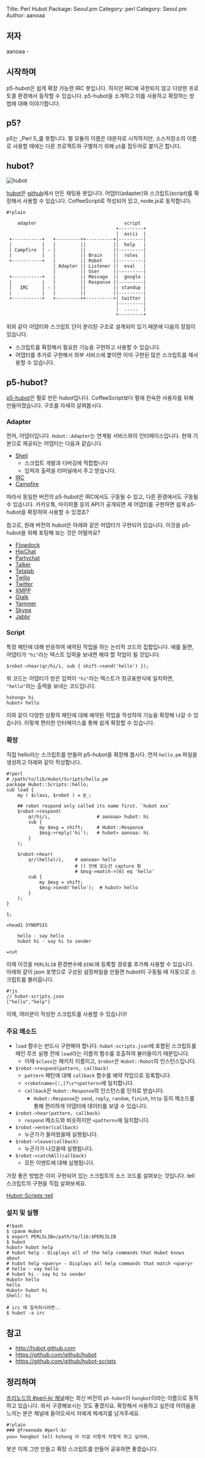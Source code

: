 Title: Perl Hubot
Package: Seoul.pm
Category: perl
Category: Seoul.pm
Author: aanoaa

## 저자 #

aanoaa -

## 시작하며 ##

p5-hubot은 쉽게 확장 가능한 IRC 봇입니다.
하지만 IRC에 국한되지 않고 다양한 프로토콜 환경에서 동작할 수 있습니다.
p5-hubot을 소개하고 이를 사용하고 확장하는 방법에 대해 이야기합니다.

## p5? ##

p5는 _Perl 5_를 뜻합니다. 펄 모듈의 이름은 대문자로
시작하지만, 소스저장소의 이름로 사용할 때에는 다른 프로젝트와 구별하기
위해 `p5`를 접두어로 붙이곤 합니다.

## hubot? ##

![hubot](http://octodex.github.com/images/hubot.jpg)

[hubot](http://hubot.github.com/)은 [github](https://github.com/)에서
만든 채팅용 봇입니다. 어댑터(adapter)와 스크립트(script)를 확장해서 사용할 수
있습니다. CoffeeScript로 작성되어 있고, node.js로 동작합니다.

    #!plain
    
        adapter                                script
                                            +---------+
                                            |  ascii  |
     +-----------+   +---------++----------+|---------|
     |           |   |         ||          ||  help   |
     | Campfire  | - |         ||          ||---------|
     |           |   |         || Brain    ||  roles  |
     +-----------+   |         || Robot    ||---------|
                     | Adapter || Listener ||  eval   |
                     |         || User     ||---------|
     +-----------+   |         || Message  ||  google |
     |           |   |         || Response ||---------|
     |   IRC     | - |         ||          || standup |
     |           |   |         ||          ||---------|
     +-----------+   +---------++----------+| twitter |
                                            |---------|
                                            |  .....  |
                                            +---------+

위와 같이 어댑터와 스크립트 단이 분리된
구조로 설계되어 있기 때문에 다음의 장점이 있습니다.

- 스크립트를 확장해서 필요한 기능을 구현하고 사용할 수 있습니다.
- 어댑터를 추가로 구현해서 외부 서비스에 붙이면 이미 구현된 많은
  스크립트를 재사용할 수 있습니다.


## p5-hubot? ##

[p5-hubot](http://search.cpan.org/~aanoaa/Hubot-0.0.7/lib/Hubot.pm)은 펄로 만든
hubot입니다.
CoffeeScript보다 펄에 친숙한 사용자를 위해 만들어졌습니다.
구조를 자세히 살펴봅시다.

### Adapter ###

먼저, 어댑터입니다. `Hubot::Adapter`는 연계될 서비스와의 인터페이스입니다.
현재 기본으로 제공되는 어댑터는 다음과 같습니다.

- [Shell](http://search.cpan.org/~aanoaa/Hubot-0.0.9/lib/Hubot/Adapter/Shell.pm)
  - 스크립트 개발과 디버깅에 적합합니다
  - 입력과 출력을 터미널에서 주고 받습니다.
- [IRC](http://search.cpan.org/~aanoaa/Hubot-0.0.9/lib/Hubot/Adapter/Irc.pm)
- [Campfire](http://search.cpan.org/~aanoaa/Hubot-0.0.9/lib/Hubot/Adapter/Campfire.pm)

따라서 동일한 버전의 p5-hubot은 IRC에서도 구동될 수 있고, 다른 환경에서도 구동될 수 있습니다.
카카오톡, 마이피플 등의 API가 공개되면 새 어댑터를 구현하면 쉽게 p5-hubot을 확장하여 사용할 수 있겠죠?

참고로, 원래 버전의 hubot은 아래와 같은 어댑터가 구현되어 있습니다.
이것을 p5-hubot을 위해 포팅해 보는 것은 어떨까요?

- [Flowdock](https://github.com/github/hubot/wiki/Adapter:-Flowdock)
- [HipChat](https://github.com/github/hubot/wiki/Adapter:-HipChat)
- [Partychat](https://github.com/github/hubot/wiki/Adapter:-Partychat)
- [Talker](https://github.com/github/hubot/wiki/Adapter:-Talkerapp)
- [Tetalab](https://github.com/github/hubot/wiki/Adapter:-Tetalab)
- [Twilio](https://github.com/github/hubot/wiki/Adapter:-Twilio)
- [Twitter](https://github.com/github/hubot/wiki/Adapter:-Twitter)
- [XMPP](https://github.com/github/hubot/wiki/Adapter:-XMPP)
- [Gtalk](https://github.com/github/hubot/wiki/Adapter:-Gtalk)
- [Yammer](https://github.com/github/hubot/wiki/Adapter:-Yammer)
- [Skype](https://github.com/netpro2k/hubot-skype)
- [Jabbr](https://github.com/smoak/hubot-jabbr)


### Script ###

특정 패턴에 대해 반응하여 예약된 작업을 하는 논리적 코드의
집합입니다.
예를 들면, 어댑터가 `"hi"`라는 텍스트 입력을 보내면 해야 할
작업이 될 것입니다.

    $robot->hear(qr/hi/i, sub { shift->send('hello') });

위 코드는 어댑터가 받은 입력이 `"hi"`라는 텍스트가 정규표현식에 일치하면, `"hello"`라는
출력을 보내는 코드입니다.

    hshong> hi
    hubot> hello

이와 같이 다양한 상황의 패턴에 대해 예약된 작업을
작성하여 기능을 확장해 나갈 수 있습니다.
이렇게 편리한 인터페이스를 통해 쉽게 확장할 수 있습니다.

### 확장 ###

직접 hello라는 스크립트를 만들어 p5-hubot을 확장해 봅시다.
먼저 `hello.pm` 파일을 생성하고 아래와 같이 작성합니다.

    #!perl
    # /path/to/lib/Hubot/Scripts/hello.pm
    package Hubot::Scripts::hello;
    sub load {
        my ( $class, $robot ) = @_;
    
        ## robot respond only called its name first. `hubot xxx`
        $robot->respond(
            qr/hi/i,                 # aanoaa> hubot: hi
            sub {
                my $msg = shift;     # Hubot::Response
                $msg->reply('hi');   # hubot> aanoaa: hi
            }
        );
    
        $robot->hear(
            qr/(hello)/i,    # aanoaa> hello
                             # () 안에 있는건 capture 됨
                             # $msg->match->[0] eq 'hello'
            sub {
                my $msg = shift;
                $msg->send('hello');  # hubot> hello
            }
        );
    }

    1;
    
    =head1 SYNOPSIS

        hello - say hello
        hubot hi - say hi to sender

    =cut

이제 이것을 `PERL5LIB` 환경변수에 `@INC`에 등록할 경로를 추가해 사용할
수 있습니다.
아래와 같이 json 포맷으로 구성된
설정파일을 만들면 hubot이 구동될 때 자동으로 스크립트를 불러옵니다.

    #!js
    // hubot-scripts.json
    ["hello","help"]

이제, 여러분이 작성한 스크립트를 사용할 수 있습니다!

### 주요 메소드 ###

- `load` 함수는 반드시 구현해야 합니다. `hubot-scripts.json`에
   포함된 스크립트를 메인 루프 실행 전에 `load`라는 이름의 함수를 호출하여
   불러들이기 때문입니다.
   - 이때 `$class`는 패키지 이름이고, `$robot`은 `Hubot::Robot`의 인스턴스입니다.
- `$robot->respond(pattern, callback)`
  - `pattern` 패턴에 대해 `callback` 함수를 예약 작업으로 등록합니다.
  - `<robotname>[:,]?\s*<pattern>`에 일치합니다.
  - `callback`은 `Hubot::Response`의 인스턴스를 인자로 받습니다.
    - `Hubot::Response`는 `send`, `reply`, `random`, `finish`,
      `http` 등의 메소드를 통해 편리하게 어댑터에
      데이터를 보낼 수 있습니다.
- `$robot->hear(pattern, callback)`
  - `respond` 메소드와 비슷하지만 `<pattern>`에 일치합니다.
- `$robot->enter(callback)`
  - 누군가가 들어왔을때 실행됩니다.
- `$robot->leave(callback)`
  - 누군가가 나갔을때 실행됩니다.
- `$robot->catchAll(callback)`
  - 모든 이벤트에 대해 실행됩니다.

가장 좋은 방법은 이미 구현되어 있는 스크립트의 소스 코드를 살펴보는
것입니다. tell 스크립트의 구현을 직접 살펴보세요.

[Hubot::Scripts::tell](https://metacpan.org/source/AANOAA/Hubot-Scripts-Bundle-0.0.12/lib/Hubot/Scripts/tell.pm)

### 설치 및 실행 ###

    #!bash
    $ cpanm Hubot
    $ export PERL5LIB=/path/to/lib:$PERL5LIB
    $ hubot
    hubot> hubot help
    # hubot help - Displays all of the help commands that Hubot knows about
    # hubot help <query> - Displays all help commands that match <query>
    # hello - say hello
    # hubot hi - say hi to sender
    Hubot> hello
    hello
    Hubot> hubot hi
    Shell: hi
    
    # irc 에 접속하시려면..
    $ hubot -a irc


## 참고 ##

- http://hubot.github.com
- https://github.com/github/hubot
- https://github.com/github/hubot-scripts

## 정리하며 ##

[프리노드의 #perl-kr 채널]()에는 최신 버전의 `p5-hubot`이 `hongbot`이라는
이름으로 동작하고 있습니다. 와서 구경해보시는 것도 좋겠지요. 확장해서
사용하고 싶은데 어려움을 느끼는 분은 채널에 들어오셔서 저에게 메세지를
남겨주세요.

    #!plain
    ### @freenode #perl-kr
    you> hongbot tell hshong 아 이걸 이렇게 저렇게 하고 싶어여.

봇은 이제 그만 만들고 확장 스크립트를 만들어 공유하면 좋겠습니다.
